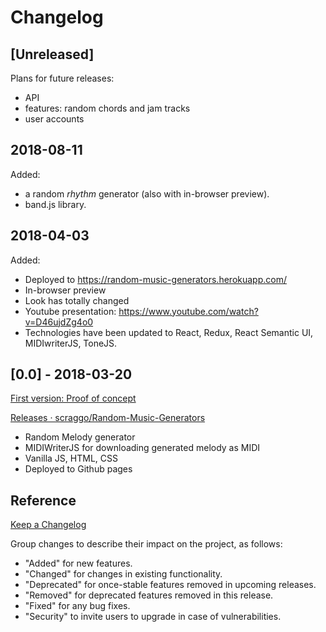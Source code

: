 # Changelog

## [Unreleased]

Plans for future releases:

- API
- features: random chords and jam tracks
- user accounts

## 2018-08-11

Added:

- a random *rhythm* generator (also with in-browser preview).
- band.js library.

## 2018-04-03

Added:

- Deployed to <https://random-music-generators.herokuapp.com/>
- In-browser preview
- Look has totally changed
- Youtube presentation: <https://www.youtube.com/watch?v=D46ujdZg4o0>
- Technologies have been updated to React, Redux, React Semantic UI, MIDIwriterJS, ToneJS.

## [0.0] - 2018-03-20

[First version: Proof of concept](https://github.com/scraggo/Random-Music-Generators/releases/tag/v0.0)

[Releases · scraggo/Random-Music-Generators](https://github.com/scraggo/Random-Music-Generators/releases)

- Random Melody generator
- MIDIWriterJS for downloading generated melody as MIDI
- Vanilla JS, HTML, CSS
- Deployed to Github pages

## Reference

[Keep a Changelog](https://keepachangelog.com/en/0.3.0/)

Group changes to describe their impact on the project, as follows:

- "Added" for new features.
- "Changed" for changes in existing functionality.
- "Deprecated" for once-stable features removed in upcoming releases.
- "Removed" for deprecated features removed in this release.
- "Fixed" for any bug fixes.
- "Security" to invite users to upgrade in case of vulnerabilities.